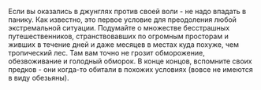    Если вы оказались в джунглях против своей воли - не надо впадать в панику. 
Как известно, это первое условие для преодоления любой экстремальной ситуации. 
Подумайте о множестве бесстрашных путешественников, странствовавших по огромным 
просторам и живших в течение дней и даже месяцев в местах куда похуже, чем 
тропический лес. Там вам точно не грозит обморожение, обезвоживание и голодный 
обморок. В конце концов, вспомните своих предков - они когда-то обитали в 
похожих условиях (вовсе не имеются в виду обезьяны). 
    